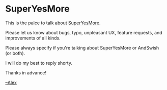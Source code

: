# SuperYesMore
This is the palce to talk about <a href="https://superyesmore.com">SuperYesMore</a>.

Please let us know about bugs, typo, unpleasant UX, feature requests, and improvements of all kinds.

Please always specify if you're talking about SuperYesMore or AndSwish (or both).

I will do my best to reply shorty.

Thanks in advance!

<a href="https://twitter.com/alexduloz">–Alex</a>
